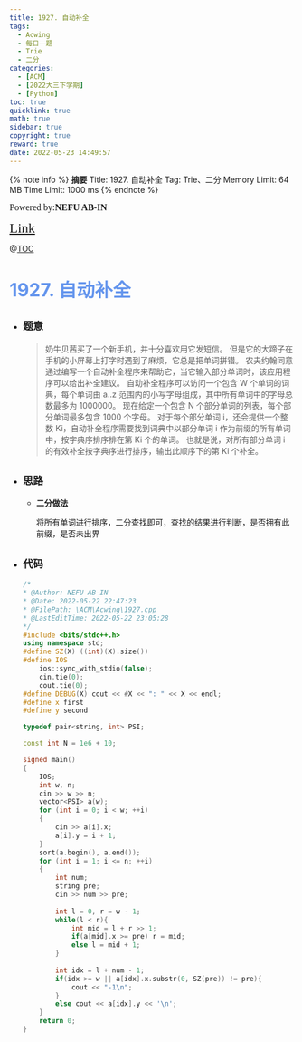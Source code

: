 ```yaml
---
title: 1927. 自动补全
tags:
  - Acwing
  - 每日一题
  - Trie
  - 二分
categories:
  - [ACM] 
  - [2022大三下学期] 
  - [Python]
toc: true
quicklink: true
math: true
sidebar: true
copyright: true
reward: true
date: 2022-05-23 14:49:57
---
```



{% note info %}
**摘要**
Title: 1927. 自动补全
Tag: Trie、二分
Memory Limit: 64 MB
Time Limit: 1000 ms
{% endnote %}
<!-- more -->

<font size=3 face=楷体>Powered by:**NEFU AB-IN**</font>

<font color=#FFA500 size=5 face=楷体>[Link](https://www.acwing.com/problem/content/description/1929/)</font>

@[TOC](文章目录)

# <font color=#6495ED size=6>1927. 自动补全</font>

* ## <font size=4 face=粗体>题意</font>

  > 奶牛贝茜买了一个新手机，并十分喜欢用它发短信。
  >但是它的大蹄子在手机的小屏幕上打字时遇到了麻烦，它总是把单词拼错。
  >农夫约翰同意通过编写一个自动补全程序来帮助它，当它输入部分单词时，该应用程序可以给出补全建议。
  >自动补全程序可以访问一个包含 W 个单词的词典，每个单词由 a..z 范围内的小写字母组成，其中所有单词中的字母总数最多为 1000000。
  >现在给定一个包含 N 个部分单词的列表，每个部分单词最多包含 1000 个字母。
  >对于每个部分单词 i，还会提供一个整数 Ki，自动补全程序需要找到词典中以部分单词 i 作为前缀的所有单词中，按字典序排序排在第 Ki 个的单词。
  >也就是说，对所有部分单词 i 的有效补全按字典序进行排序，输出此顺序下的第 Ki 个补全。

* ## <font size=4 face=粗体>思路</font>

  * **二分做法**

    将所有单词进行排序，二分查找即可，查找的结果进行判断，是否拥有此前缀，是否未出界

* ## <font size=4 face=粗体>代码</font>

  ```cpp
  /*
  * @Author: NEFU AB-IN
  * @Date: 2022-05-22 22:47:23
  * @FilePath: \ACM\Acwing\1927.cpp
  * @LastEditTime: 2022-05-22 23:05:28
  */
  #include <bits/stdc++.h>
  using namespace std;
  #define SZ(X) ((int)(X).size())
  #define IOS                                                                                                            \
      ios::sync_with_stdio(false);                                                                                       \
      cin.tie(0);                                                                                                        \
      cout.tie(0);
  #define DEBUG(X) cout << #X << ": " << X << endl;
  #define x first
  #define y second

  typedef pair<string, int> PSI;

  const int N = 1e6 + 10;

  signed main()
  {
      IOS;
      int w, n;
      cin >> w >> n;
      vector<PSI> a(w);
      for (int i = 0; i < w; ++i)
      {
          cin >> a[i].x;
          a[i].y = i + 1;
      }
      sort(a.begin(), a.end());
      for (int i = 1; i <= n; ++i)
      {
          int num;
          string pre;
          cin >> num >> pre;
          
          int l = 0, r = w - 1;
          while(l < r){
              int mid = l + r >> 1;
              if(a[mid].x >= pre) r = mid;
              else l = mid + 1;
          }
          
          int idx = l + num - 1;
          if(idx >= w || a[idx].x.substr(0, SZ(pre)) != pre){
              cout << "-1\n";
          }
          else cout << a[idx].y << '\n';
      }
      return 0;
  }
  ```